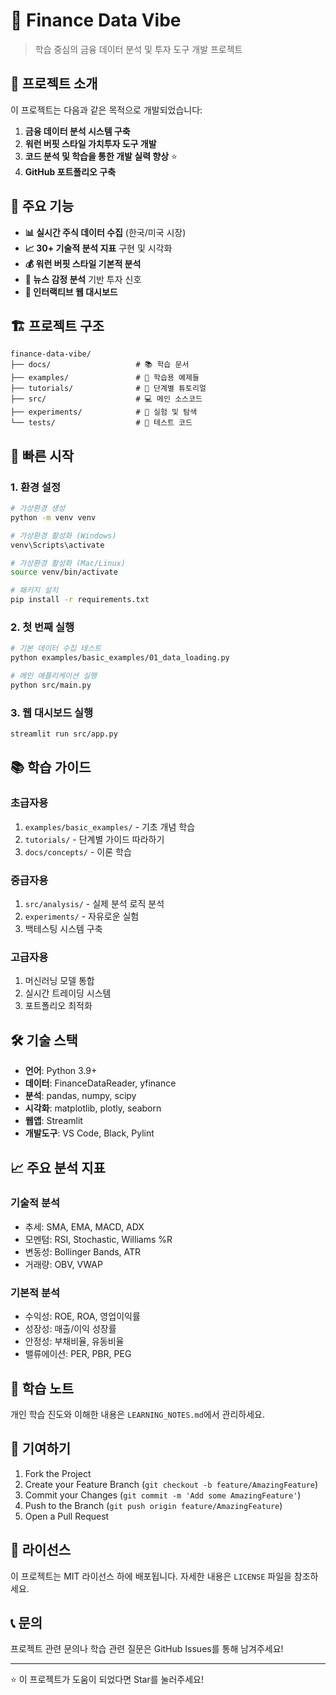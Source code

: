 # 🚀 Finance Data Vibe

> 학습 중심의 금융 데이터 분석 및 투자 도구 개발 프로젝트

## 📖 프로젝트 소개

이 프로젝트는 다음과 같은 목적으로 개발되었습니다:

1. **금융 데이터 분석 시스템 구축**
2. **워런 버핏 스타일 가치투자 도구 개발** 
3. **코드 분석 및 학습을 통한 개발 실력 향상** ⭐
4. **GitHub 포트폴리오 구축**

## 🎯 주요 기능

- **📊 실시간 주식 데이터 수집** (한국/미국 시장)
- **📈 30+ 기술적 분석 지표** 구현 및 시각화
- **💰 워런 버핏 스타일 기본적 분석** 
- **📰 뉴스 감정 분석** 기반 투자 신호
- **📱 인터랙티브 웹 대시보드**

## 🏗️ 프로젝트 구조

```
finance-data-vibe/
├── docs/                   # 📚 학습 문서
├── examples/               # 🧪 학습용 예제들  
├── tutorials/              # 📖 단계별 튜토리얼
├── src/                    # 💻 메인 소스코드
├── experiments/            # 🔬 실험 및 탐색
└── tests/                  # 🧪 테스트 코드
```

## 🚀 빠른 시작

### 1. 환경 설정
```bash
# 가상환경 생성
python -m venv venv

# 가상환경 활성화 (Windows)
venv\Scripts\activate

# 가상환경 활성화 (Mac/Linux)  
source venv/bin/activate

# 패키지 설치
pip install -r requirements.txt
```

### 2. 첫 번째 실행
```bash
# 기본 데이터 수집 테스트
python examples/basic_examples/01_data_loading.py

# 메인 애플리케이션 실행
python src/main.py
```

### 3. 웹 대시보드 실행
```bash
streamlit run src/app.py
```

## 📚 학습 가이드

### 초급자용
1. `examples/basic_examples/` - 기초 개념 학습
2. `tutorials/` - 단계별 가이드 따라하기
3. `docs/concepts/` - 이론 학습

### 중급자용  
1. `src/analysis/` - 실제 분석 로직 분석
2. `experiments/` - 자유로운 실험
3. 백테스팅 시스템 구축

### 고급자용
1. 머신러닝 모델 통합
2. 실시간 트레이딩 시스템
3. 포트폴리오 최적화

## 🛠️ 기술 스택

- **언어**: Python 3.9+
- **데이터**: FinanceDataReader, yfinance
- **분석**: pandas, numpy, scipy
- **시각화**: matplotlib, plotly, seaborn  
- **웹앱**: Streamlit
- **개발도구**: VS Code, Black, Pylint

## 📈 주요 분석 지표

### 기술적 분석
- 추세: SMA, EMA, MACD, ADX
- 모멘텀: RSI, Stochastic, Williams %R
- 변동성: Bollinger Bands, ATR
- 거래량: OBV, VWAP

### 기본적 분석  
- 수익성: ROE, ROA, 영업이익률
- 성장성: 매출/이익 성장률
- 안정성: 부채비율, 유동비율
- 밸류에이션: PER, PBR, PEG

## 📝 학습 노트

개인 학습 진도와 이해한 내용은 `LEARNING_NOTES.md`에서 관리하세요.

## 🤝 기여하기

1. Fork the Project
2. Create your Feature Branch (`git checkout -b feature/AmazingFeature`)
3. Commit your Changes (`git commit -m 'Add some AmazingFeature'`)
4. Push to the Branch (`git push origin feature/AmazingFeature`)
5. Open a Pull Request

## 📄 라이선스

이 프로젝트는 MIT 라이선스 하에 배포됩니다. 자세한 내용은 `LICENSE` 파일을 참조하세요.

## 📞 문의

프로젝트 관련 문의나 학습 관련 질문은 GitHub Issues를 통해 남겨주세요!

---

⭐ 이 프로젝트가 도움이 되었다면 Star를 눌러주세요!
